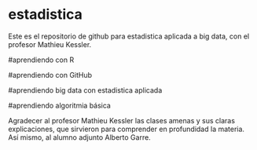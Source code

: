 # estadistica
Este es el repositorio de github para estadistica aplicada a big data, con el profesor Mathieu Kessler.

#aprendiendo con R

#aprendiendo con GitHub

#aprendiendo big data con estadistica aplicada

#aprendiendo algoritmia básica

Agradecer al profesor Mathieu Kessler las clases amenas y sus claras explicaciones, que sirvieron para comprender en profundidad la materia. Así mismo, al alumno adjunto Alberto Garre.
